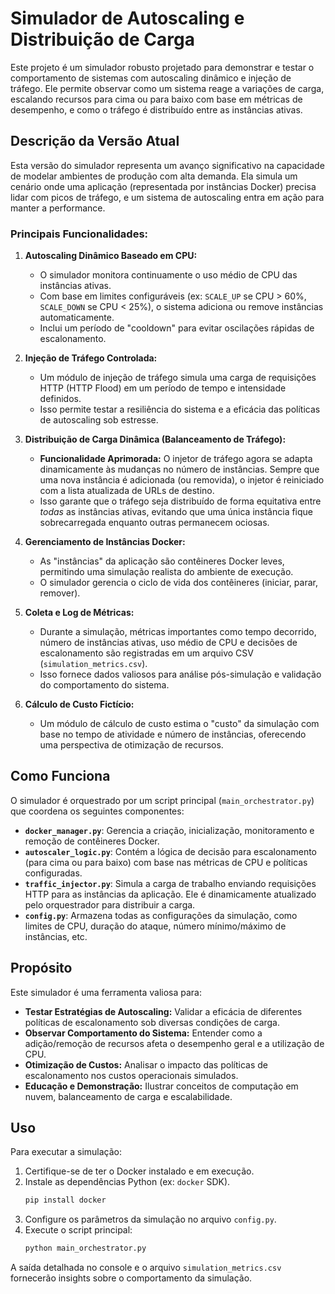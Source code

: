 # Simulador de Autoscaling e Distribuição de Carga

Este projeto é um simulador robusto projetado para demonstrar e testar o comportamento de sistemas com autoscaling dinâmico e injeção de tráfego. Ele permite observar como um sistema reage a variações de carga, escalando recursos para cima ou para baixo com base em métricas de desempenho, e como o tráfego é distribuído entre as instâncias ativas.

## Descrição da Versão Atual

Esta versão do simulador representa um avanço significativo na capacidade de modelar ambientes de produção com alta demanda. Ela simula um cenário onde uma aplicação (representada por instâncias Docker) precisa lidar com picos de tráfego, e um sistema de autoscaling entra em ação para manter a performance.

### Principais Funcionalidades:

1.  **Autoscaling Dinâmico Baseado em CPU:**
    *   O simulador monitora continuamente o uso médio de CPU das instâncias ativas.
    *   Com base em limites configuráveis (ex: `SCALE_UP` se CPU > 60%, `SCALE_DOWN` se CPU < 25%), o sistema adiciona ou remove instâncias automaticamente.
    *   Inclui um período de "cooldown" para evitar oscilações rápidas de escalonamento.

2.  **Injeção de Tráfego Controlada:**
    *   Um módulo de injeção de tráfego simula uma carga de requisições HTTP (HTTP Flood) em um período de tempo e intensidade definidos.
    *   Isso permite testar a resiliência do sistema e a eficácia das políticas de autoscaling sob estresse.

3.  **Distribuição de Carga Dinâmica (Balanceamento de Tráfego):**
    *   **Funcionalidade Aprimorada:** O injetor de tráfego agora se adapta dinamicamente às mudanças no número de instâncias. Sempre que uma nova instância é adicionada (ou removida), o injetor é reiniciado com a lista atualizada de URLs de destino.
    *   Isso garante que o tráfego seja distribuído de forma equitativa entre *todas* as instâncias ativas, evitando que uma única instância fique sobrecarregada enquanto outras permanecem ociosas.

4.  **Gerenciamento de Instâncias Docker:**
    *   As "instâncias" da aplicação são contêineres Docker leves, permitindo uma simulação realista do ambiente de execução.
    *   O simulador gerencia o ciclo de vida dos contêineres (iniciar, parar, remover).

5.  **Coleta e Log de Métricas:**
    *   Durante a simulação, métricas importantes como tempo decorrido, número de instâncias ativas, uso médio de CPU e decisões de escalonamento são registradas em um arquivo CSV (`simulation_metrics.csv`).
    *   Isso fornece dados valiosos para análise pós-simulação e validação do comportamento do sistema.

6.  **Cálculo de Custo Fictício:**
    *   Um módulo de cálculo de custo estima o "custo" da simulação com base no tempo de atividade e número de instâncias, oferecendo uma perspectiva de otimização de recursos.

## Como Funciona

O simulador é orquestrado por um script principal (`main_orchestrator.py`) que coordena os seguintes componentes:

*   **`docker_manager.py`**: Gerencia a criação, inicialização, monitoramento e remoção de contêineres Docker.
*   **`autoscaler_logic.py`**: Contém a lógica de decisão para escalonamento (para cima ou para baixo) com base nas métricas de CPU e políticas configuradas.
*   **`traffic_injector.py`**: Simula a carga de trabalho enviando requisições HTTP para as instâncias da aplicação. Ele é dinamicamente atualizado pelo orquestrador para distribuir a carga.
*   **`config.py`**: Armazena todas as configurações da simulação, como limites de CPU, duração do ataque, número mínimo/máximo de instâncias, etc.

## Propósito

Este simulador é uma ferramenta valiosa para:

*   **Testar Estratégias de Autoscaling:** Validar a eficácia de diferentes políticas de escalonamento sob diversas condições de carga.
*   **Observar Comportamento do Sistema:** Entender como a adição/remoção de recursos afeta o desempenho geral e a utilização de CPU.
*   **Otimização de Custos:** Analisar o impacto das políticas de escalonamento nos custos operacionais simulados.
*   **Educação e Demonstração:** Ilustrar conceitos de computação em nuvem, balanceamento de carga e escalabilidade.

## Uso

Para executar a simulação:

1.  Certifique-se de ter o Docker instalado e em execução.
2.  Instale as dependências Python (ex: `docker` SDK).
    ```bash
    pip install docker
    ```
3.  Configure os parâmetros da simulação no arquivo `config.py`.
4.  Execute o script principal:
    ```bash
    python main_orchestrator.py
    ```

A saída detalhada no console e o arquivo `simulation_metrics.csv` fornecerão insights sobre o comportamento da simulação.
